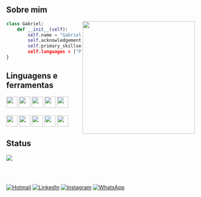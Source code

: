 ## Sobre mim

<img align="right" width="300" src="https://i2.wp.com/allhtaccess.info/wp-content/uploads/2018/03/programming.gif?fit=1281%2C716&ssl=1" />

```python
class Gabriel:
    def __init__(self):
        self.name = "Gabriel Resende Meireles"
        self.acknowledgements = "Análise de dados e desenvolvimento Web"
        self.primary_skillset = ["Programação Python", "Aprendizado de maquina", "Programador BackEnd] 
        self.languages = ["Python", "JavaScript", "React", "Nestjs", "PHP Laravel", "GraphQL"]
}
```

## Linguagens e ferramentas

<code><img height="30" src="https://img.shields.io/badge/Python-3776AB?style=for-the-badge&logo=python&logoColor=white"></code>
<code><img height="30" src="https://img.shields.io/badge/HTML5-E34F26?style=for-the-badge&logo=html5&logoColor=white"></code>
<code><img height="30" src="https://img.shields.io/badge/CSS-239120?&style=for-the-badge&logo=css3&logoColor=white"></code>
<code><img height="30" src="https://img.shields.io/badge/JavaScript-F7DF1E?style=for-the-badge&logo=javascript&logoColor=black"></code>
<code><img height="30" src="https://img.shields.io/badge/Node.js-43853D?style=for-the-badge&logo=node.js&logoColor=white"></code>
<br></br>
<code><img height="30" src="https://img.shields.io/badge/TypeScript-007ACC?style=for-the-badge&logo=typescript&logoColor=white"></code>
<code><img height="30" src="https://img.shields.io/badge/React-20232A?style=for-the-badge&logo=react&logoColor=61DAFB"></code>
<code><img height="30" src="https://img.shields.io/badge/Bootstrap-563D7C?style=for-the-badge&logo=bootstrap&logoColor=white"></code>
<code><img height="30" src="https://img.shields.io/badge/MongoDB-4EA94B?style=for-the-badge&logo=mongodb&logoColor=white"></code>
<code><img height="30" src="https://img.shields.io/badge/Git-E34F26?style=for-the-badge&logo=git&logoColor=white"></code>

## Status

<a href="https://github.com/Gabriel-UFSJ">
  <img align="center" src="https://github-readme-stats.vercel.app/api/top-langs/?username=Gabriel-UFSJ&theme=dracula&hide_langs_below=1" />
</a>

<br></br>

<div align="left">

   [![Hotmail](https://img.shields.io/badge/Microsoft_Outlook-0078D4?style=for-the-badge&logo=microsoft-outlook&logoColor=white)](https://gabrielmeireles2001@hotmail.com.br)
   [![LinkedIn](https://img.shields.io/badge/LinkedIn-0077B5?style=for-the-badge&logo=linkedin&logoColor=white)](https://www.linkedin.com/in/gabrimeireles)
   [![Instagram](https://img.shields.io/badge/Instagram-E4405F?style=for-the-badge&logo=instagram&logoColor=white)](https://www.instagram.com/gabrielg00d/)
   [![WhatsApp](https://img.shields.io/badge/WhatsApp-25D366?style=for-the-badge&logo=whatsapp&logoColor=white)](https://wa.me//5532988146483)
   
</div>
